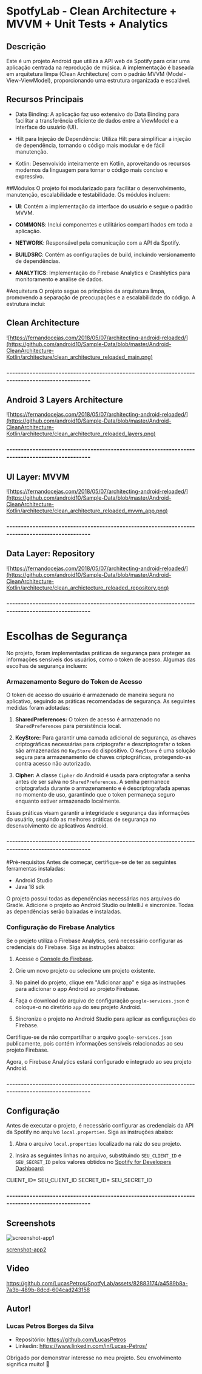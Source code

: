# SpotfyLab - Clean Architecture + MVVM + Unit Tests + Analytics

## Descrição
Este é um projeto Android que utiliza a API web da Spotify para criar uma aplicação centrada na reprodução de música. A implementação é baseada em arquitetura limpa (Clean Architecture) com o padrão MVVM (Model-View-ViewModel), proporcionando uma estrutura organizada e escalável.

## Recursos Principais
* Data Binding: A aplicação faz uso extensivo do Data Binding para facilitar a transferência eficiente de dados entre a ViewModel e a interface do usuário (UI).

* Hilt para Injeção de Dependência: Utiliza Hilt para simplificar a injeção de dependência, tornando o código mais modular e de fácil manutenção.

* Kotlin: Desenvolvido inteiramente em Kotlin, aproveitando os recursos modernos da linguagem para tornar o código mais conciso e expressivo.

##Módulos
O projeto foi modularizado para facilitar o desenvolvimento, manutenção, escalabilidade e testabilidade. Os módulos incluem:

* **UI**: Contém a implementação da interface do usuário e segue o padrão MVVM.

* **COMMONS**: Inclui componentes e utilitários compartilhados em toda a aplicação.

* **NETWORK**: Responsável pela comunicação com a API da Spotify.

* **BUILDSRC**: Contém as configurações de build, incluindo versionamento de dependências.

* **ANALYTICS**: Implementação do Firebase Analytics e Crashlytics para monitoramento e análise de dados.

#Arquitetura
O projeto segue os princípios da arquitetura limpa, promovendo a separação de preocupações e a escalabilidade do código. A estrutura inclui:

## Clean Architecture
![https://fernandocejas.com/2018/05/07/architecting-android-reloaded/](https://github.com/android10/Sample-Data/blob/master/Android-CleanArchitecture-Kotlin/architecture/clean_architecture_reloaded_main.png)

### ----------------------------------------------------------------------------------------------

## Android 3 Layers Architecture
![https://fernandocejas.com/2018/05/07/architecting-android-reloaded/](https://github.com/android10/Sample-Data/blob/master/Android-CleanArchitecture-Kotlin/architecture/clean_architecture_reloaded_layers.png)

### ----------------------------------------------------------------------------------------------

## UI Layer: MVVM 
![https://fernandocejas.com/2018/05/07/architecting-android-reloaded/](https://github.com/android10/Sample-Data/blob/master/Android-CleanArchitecture-Kotlin/architecture/clean_architecture_reloaded_mvvm_app.png)

### ----------------------------------------------------------------------------------------------

## Data Layer: Repository 
![https://fernandocejas.com/2018/05/07/architecting-android-reloaded/](https://github.com/android10/Sample-Data/blob/master/Android-CleanArchitecture-Kotlin/architecture/clean_archictecture_reloaded_repository.png)

### ----------------------------------------------------------------------------------------------

# Escolhas de Segurança

No projeto, foram implementadas práticas de segurança para proteger as informações sensíveis dos usuários, como o token de acesso. Algumas das escolhas de segurança incluem:

### Armazenamento Seguro do Token de Acesso

O token de acesso do usuário é armazenado de maneira segura no aplicativo, seguindo as práticas recomendadas de segurança. As seguintes medidas foram adotadas:

1. **SharedPreferences:** O token de acesso é armazenado no `SharedPreferences` para persistência local.

2. **KeyStore:** Para garantir uma camada adicional de segurança, as chaves criptográficas necessárias para criptografar e descriptografar o token são armazenadas no `KeyStore` do dispositivo. O `KeyStore` é uma solução segura para armazenamento de chaves criptográficas, protegendo-as contra acesso não autorizado.

3. **Cipher:** A classe `Cipher` do Android é usada para criptografar a senha antes de ser salva no `SharedPreferences`. A senha permanece criptografada durante o armazenamento e é descriptografada apenas no momento de uso, garantindo que o token permaneça seguro enquanto estiver armazenado localmente.

Essas práticas visam garantir a integridade e segurança das informações do usuário, seguindo as melhores práticas de segurança no desenvolvimento de aplicativos Android.

### ----------------------------------------------------------------------------------------------

#Pré-requisitos
Antes de começar, certifique-se de ter as seguintes ferramentas instaladas:
* Android Studio
* Java 18 sdk

O projeto possui todas as dependências necessárias nos arquivos do Gradle. Adicione o projeto ao Android Studio ou IntelliJ e sincronize. Todas as dependências serão baixadas e instaladas.

### Configuração do Firebase Analytics

Se o projeto utiliza o Firebase Analytics, será necessário configurar as credenciais do Firebase. Siga as instruções abaixo:

1. Acesse o [Console do Firebase](https://console.firebase.google.com/).

2. Crie um novo projeto ou selecione um projeto existente.

3. No painel do projeto, clique em "Adicionar app" e siga as instruções para adicionar o app Android ao projeto Firebase.

4. Faça o download do arquivo de configuração `google-services.json` e coloque-o no diretório `app` do seu projeto Android.

5. Sincronize o projeto no Android Studio para aplicar as configurações do Firebase.

Certifique-se de não compartilhar o arquivo `google-services.json` publicamente, pois contém informações sensíveis relacionadas ao seu projeto Firebase.

Agora, o Firebase Analytics estará configurado e integrado ao seu projeto Android.

### ----------------------------------------------------------------------------------------------

## Configuração

Antes de executar o projeto, é necessário configurar as credenciais da API da Spotify no arquivo `local.properties`. Siga as instruções abaixo:

1. Abra o arquivo `local.properties` localizado na raiz do seu projeto.

2. Insira as seguintes linhas no arquivo, substituindo `SEU_CLIENT_ID` e `SEU_SECRET_ID` pelos valores obtidos no [Spotify for Developers Dashboard](https://developer.spotify.com/dashboard):

CLIENT_ID= SEU_CLIENT_ID
SECRET_ID= SEU_SECRET_ID

### ----------------------------------------------------------------------------------------------

## Screenshots

![screenshot-app1](https://github.com/LucasPetros/SpotfyLab/assets/82883174/d81b4bc5-5691-4416-9e44-9548c284aa94)

[screnshot-app2](https://github.com/LucasPetros/SpotfyLab/assets/82883174/10d07557-1f9d-4fa6-b466-9ee487d7a212)

## Video

https://github.com/LucasPetros/SpotfyLab/assets/82883174/a4589b8a-7a3b-489b-8dcd-604cad243158

## Autor!

### Lucas Petros Borges da Silva
* Repositório: https://github.com/LucasPetros
* Linkedin: https://www.linkedin.com/in/Lucas-Petros/

Obrigado por demonstrar interesse no meu projeto. Seu envolvimento significa muito! 🤩
